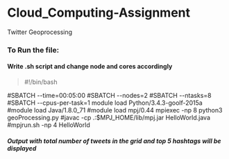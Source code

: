 # Cloud_Computing-Assignment
Twitter Geoprocessing


### To Run the file:
#### Write .sh script and change node and cores accordingly
> #!/bin/bash

#SBATCH --time=00:05:00
#SBATCH --nodes=2
#SBATCH --ntasks=8
#SBATCH --cpus-per-task=1
module load Python/3.4.3-goolf-2015a
#module load Java/1.8.0_71
#module load mpj/0.44
mpiexec -np 8 python3 geoProcessing.py
#javac -cp .:$MPJ_HOME/lib/mpj.jar HelloWorld.java
#mpjrun.sh -np 4 HelloWorld 


##### Output with total number of tweets in the grid and top 5 hashtags will be displayed
